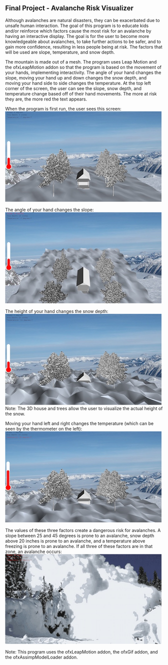 ## Final Project - Avalanche Risk Visualizer

Although avalanches are natural disasters, they can be exacerbated due to unsafe human interaction. The goal of this program is to educate kids and/or reinforce which factors cause the most risk for an avalanche by having an interactive display. The goal is for the user to become more knowledgeable about avalanches, to take further actions to be safer, and to gain more confidence, resulting in less people being at risk. The factors that will be used are slope, temperature, and snow depth. 

The mountain is made out of a mesh. The program  uses Leap Motion and the ofxLeapMotion addon so that the program is based on the movement of your hands, implementing interactivity. The angle of your hand changes the slope, moving your hand up and down changes the snow depth, and moving your hand side to side changes the temperature. At the top left corner of the screen, the user can see the slope, snow depth, and temperature change based off of their hand movements. The more at risk they are, the more red the text appears.


When the program is first run, the user sees this screen:
![beginning scene](assets/beginning.jpg)

The angle of your hand changes the slope:
![slope](assets/slope.jpg)

The height of your hand changes the snow depth:
![snow depth](assets/snowdepth.jpg)
Note: The 3D house and trees allow the user to visualize the actual height of the snow.

Moving your hand left and right changes the temperature (which can be seen by the thermometer on the left):
![temperature](assets/temp.jpg)

The values of these three factors create a dangerous risk for avalanches. A slope between 25 and 45 degrees is prone to an avalanche, snow depth above 20 inches is prone to an avalanche, and a temperature above freezing is prone to an avalanche. If all three of these factors are in that zone, an avalanche occurs:
![avalanche](assets/avalanche.jpg)

Note:
This program uses the ofxLeapMotion addon, the ofxGif addon, and the ofxAssimpModelLoader addon.